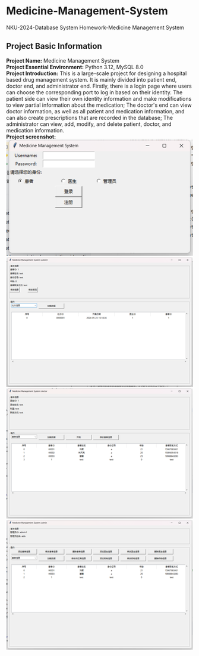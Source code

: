 # Medicine-Management-System
NKU-2024-Database System Homework-Medicine Management System

## Project Basic Information
**Project Name:** Medicine Management System  
**Project Essential Environment:** Python 3.12, MySQL 8.0  
**Project Introduction:** This is a large-scale project for designing a hospital based drug management system. It is mainly divided into patient end, doctor end, and administrator end. Firstly, there is a login page where users can choose the corresponding port to log in based on their identity. The patient side can view their own identity information and make modifications to view partial information about the medication; The doctor's end can view doctor information, as well as all patient and medication information, and can also create prescriptions that are recorded in the database; The administrator can view, add, modify, and delete patient, doctor, and medication information.  
**Project screenshot:**
![alt text](image.png)  
![alt text](image-1.png)  
![alt text](image-2.png)  
![alt text](image-3.png)  

